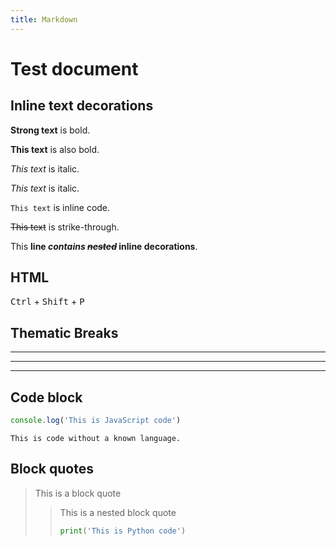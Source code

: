 ```yaml
---
title: Markdown
---
```


# Test document

## Inline text decorations

**Strong text** is bold.

__This text__ is also bold.

*This text* is italic.

_This text_ is italic.

`This text` is inline code.

~~This text~~ is strike-through.

This **line _contains ~~nested~~_ inline decorations**.

## HTML

<kbd>Ctrl</kbd> + <kbd>Shift</kbd> + <kbd>P</kbd>

## Thematic Breaks

___

---

***

## Code block

```js
console.log('This is JavaScript code')
```

    This is code without a known language.

## Block quotes

> This is a block quote
>
> > This is a nested block quote
> >
> > ```python
> > print('This is Python code')
> > ```
